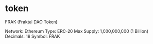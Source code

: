 # token
FRAK (Fraktal DAO Token)

Network: Ethereum
Type: ERC-20
Max Supply: 1,000,000,000 (1 Billion)
Decimals: 18
Symbol: FRAK
